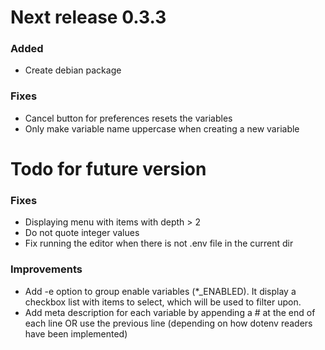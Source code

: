 # Next release 0.3.3

### Added
+ Create debian package

### Fixes
+ Cancel button for preferences resets the variables
+ Only make variable name uppercase when creating a new variable

# Todo for future version

### Fixes
- Displaying menu with items with depth > 2
- Do not quote integer values
- Fix running the editor when there is not .env file in the current dir

### Improvements
- Add -e option to group enable variables (*_ENABLED). It display a checkbox
  list with items to select, which will be used to filter upon.
- Add meta description for each variable by appending a # at the end of each
  line OR use the previous line (depending on how dotenv readers have been
  implemented)




